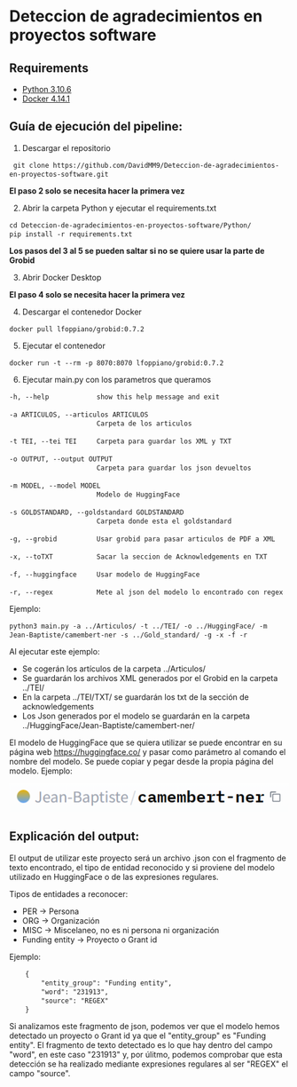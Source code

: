 # Deteccion de agradecimientos en proyectos software

## Requirements

- [Python 3.10.6](https://www.python.org/downloads/)
- [Docker 4.14.1](https://docs.docker.com/engine/install/)

## Guía de ejecución del pipeline:

1. Descargar el repositorio

```
 git clone https://github.com/DavidMM9/Deteccion-de-agradecimientos-en-proyectos-software.git
```

**El paso 2 solo se necesita hacer la primera vez**

2. Abrir la carpeta Python y ejecutar el requirements.txt

```
cd Deteccion-de-agradecimientos-en-proyectos-software/Python/
pip install -r requirements.txt
```

**Los pasos del 3 al 5 se pueden saltar si no se quiere usar la parte de Grobid**

3. Abrir Docker Desktop

**El paso 4 solo se necesita hacer la primera vez**

4. Descargar el contenedor Docker

```
docker pull lfoppiano/grobid:0.7.2
```

5. Ejecutar el contenedor

```
docker run -t --rm -p 8070:8070 lfoppiano/grobid:0.7.2
```

6. Ejecutar main.py con los parametros que queramos

```
-h, --help            show this help message and exit

-a ARTICULOS, --articulos ARTICULOS
                      Carpeta de los articulos

-t TEI, --tei TEI     Carpeta para guardar los XML y TXT

-o OUTPUT, --output OUTPUT
                      Carpeta para guardar los json devueltos

-m MODEL, --model MODEL
                      Modelo de HuggingFace

-s GOLDSTANDARD, --goldstandard GOLDSTANDARD
                      Carpeta donde esta el goldstandard

-g, --grobid          Usar grobid para pasar articulos de PDF a XML

-x, --toTXT           Sacar la seccion de Acknowledgements en TXT

-f, --huggingface     Usar modelo de HuggingFace

-r, --regex           Mete al json del modelo lo encontrado con regex
```

Ejemplo:

```
python3 main.py -a ../Articulos/ -t ../TEI/ -o ../HuggingFace/ -m Jean-Baptiste/camembert-ner -s ../Gold_standard/ -g -x -f -r
```

Al ejecutar este ejemplo:

- Se cogerán los artículos de la carpeta ../Articulos/
- Se guardarán los archivos XML generados por el Grobid en la carpeta ../TEI/
- En la carpeta ../TEI/TXT/ se guardarán los txt de la sección de acknowledgements
- Los Json generados por el modelo se guardarán en la carpeta ../HuggingFace/Jean-Baptiste/camembert-ner/

El modelo de HuggingFace que se quiera utilizar se puede encontrar en su página web https://huggingface.co/ y pasar como parámetro al comando el nombre del modelo. Se puede copiar y pegar desde la propia página del modelo. Ejemplo:

![](/Python/modelo.png "Ejemplo para copiar el modelo")

## Explicación del output:

El output de utilizar este proyecto será un archivo .json con el fragmento de texto encontrado, el tipo de entidad reconocido y si proviene del modelo utilizado en HuggingFace o de las expresiones regulares.

Tipos de entidades a reconocer:

- PER -> Persona
- ORG -> Organización
- MISC -> Miscelaneo, no es ni persona ni organización
- Funding entity -> Proyecto o Grant id

Ejemplo:

```
    {
		"entity_group": "Funding entity",
		"word": "231913",
		"source": "REGEX"
	}
```

Si analizamos este fragmento de json, podemos ver que el modelo hemos detectado un proyecto o Grant id ya que el "entity_group" es "Funding entity". El fragmento de texto detectado es lo que hay dentro del campo "word", en este caso "231913" y, por úlitmo, podemos comprobar que esta detección se ha realizado mediante expresiones regulares al ser "REGEX" el campo "source".
